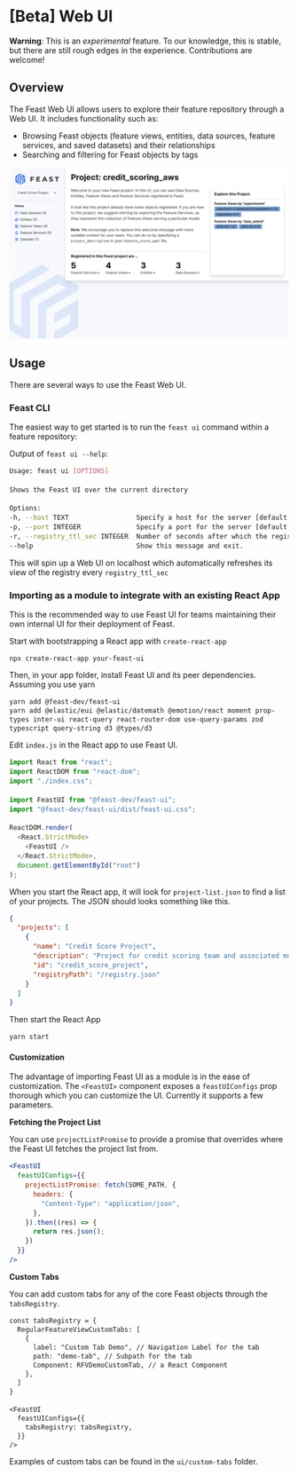 # \[Beta] Web UI

**Warning**: This is an _experimental_ feature. To our knowledge, this is stable, but there are still rough edges in the experience. Contributions are welcome!

## Overview

The Feast Web UI allows users to explore their feature repository through a Web UI. It includes functionality such as:

* Browsing Feast objects (feature views, entities, data sources, feature services, and saved datasets) and their relationships
* Searching and filtering for Feast objects by tags

![Sample UI](ui.png)

## Usage

There are several ways to use the Feast Web UI.

### Feast CLI

The easiest way to get started is to run the `feast ui` command within a feature repository:

Output of `feast ui --help`:

```bash
Usage: feast ui [OPTIONS]

Shows the Feast UI over the current directory

Options:
-h, --host TEXT                 Specify a host for the server [default: 0.0.0.0]
-p, --port INTEGER              Specify a port for the server [default: 8888]
-r, --registry_ttl_sec INTEGER  Number of seconds after which the registry is refreshed. Default is 5 seconds.
--help                          Show this message and exit.
```

This will spin up a Web UI on localhost which automatically refreshes its view of the registry every `registry_ttl_sec`

### Importing as a module to integrate with an existing React App

This is the recommended way to use Feast UI for teams maintaining their own internal UI for their deployment of Feast.

Start with bootstrapping a React app with `create-react-app`

```
npx create-react-app your-feast-ui
```

Then, in your app folder, install Feast UI and its peer dependencies. Assuming you use yarn

```
yarn add @feast-dev/feast-ui
yarn add @elastic/eui @elastic/datemath @emotion/react moment prop-types inter-ui react-query react-router-dom use-query-params zod typescript query-string d3 @types/d3
```

Edit `index.js` in the React app to use Feast UI.

```js
import React from "react";
import ReactDOM from "react-dom";
import "./index.css";

import FeastUI from "@feast-dev/feast-ui";
import "@feast-dev/feast-ui/dist/feast-ui.css";

ReactDOM.render(
  <React.StrictMode>
    <FeastUI />
  </React.StrictMode>,
  document.getElementById("root")
);
```

When you start the React app, it will look for `project-list.json` to find a list of your projects. The JSON should looks something like this.

```json
{
  "projects": [
    {
      "name": "Credit Score Project",
      "description": "Project for credit scoring team and associated models.",
      "id": "credit_score_project",
      "registryPath": "/registry.json"
    }
  ]
}
```

Then start the React App

```bash
yarn start
```

#### Customization

The advantage of importing Feast UI as a module is in the ease of customization. The `<FeastUI>` component exposes a `feastUIConfigs` prop thorough which you can customize the UI. Currently it supports a few parameters.

**Fetching the Project List**

You can use `projectListPromise` to provide a promise that overrides where the Feast UI fetches the project list from.

```jsx
<FeastUI
  feastUIConfigs={{
    projectListPromise: fetch(SOME_PATH, {
      headers: {
        "Content-Type": "application/json",
      },
    }).then((res) => {
      return res.json();
    })
  }}
/>
```

**Custom Tabs**

You can add custom tabs for any of the core Feast objects through the `tabsRegistry`.

```
const tabsRegistry = {
  RegularFeatureViewCustomTabs: [
    {
      label: "Custom Tab Demo", // Navigation Label for the tab
      path: "demo-tab", // Subpath for the tab
      Component: RFVDemoCustomTab, // a React Component
    },
  ]
}

<FeastUI
  feastUIConfigs={{
    tabsRegistry: tabsRegistry,
  }}
/>
```

Examples of custom tabs can be found in the `ui/custom-tabs` folder.
